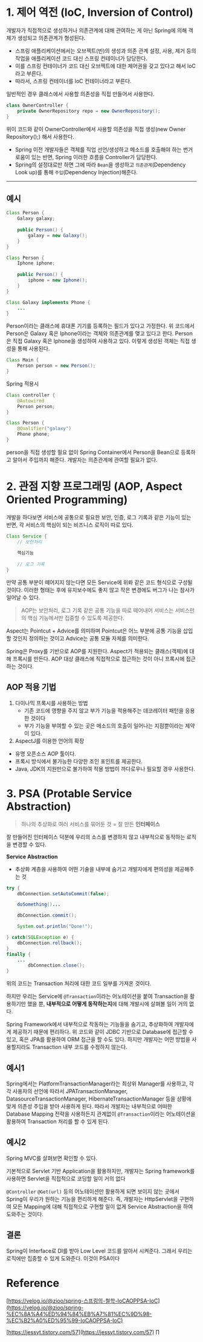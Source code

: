 # 1. 제어 역전 (loC, Inversion of Control)

개발자가 직접적으로 생성하거나 의존관계에 대해 관여하는 게 아닌 Spring에 의해 객체가 생성되고 의존관계가 형성된다.

- 스프링 애플리케이션에서는 오브젝트(빈)의 생성과 의존 관계 설정, 사용, 제거 등의 작업을 애플리케이션 코드 대신 스프링 컨테이너가 담당한다.
- 이를 스프링 컨테이너가 코드 대신 오브젝트에 대한 제어권을 갖고 있다고 해서 loC라고 부른다.
- 따라서, 스프링 컨테이너를 loC 컨테이너라고 부른다.

일반적인 경우 클래스에서 사용할 의존성을 직접 만들어서 사용한다.

```java
class OwnerController {
	private OwnerRepository repo = new OwnerRepository();
}
```

위이 코드와 같이 OwnerController에서 사용할 의존성을 직접 생성(new Owner Repository();) 해서 사용한다.

- Spring 이전 개발자들은 객체를 직업 선언/생성하고 메소드를 호출해야 하는 번거로움이 있는 반면,
Spring 이러한 흐름을 Controller가 담당한다.
- Spring의 설정대로만 하면 그에 따라 `Bean`을 생성하고 `의존관계`(Dependency Look up)를 통해 `주입`(Dependency Injection)해준다.

---

## 예시

```java
Class Person {
	Galaxy galaxy;
    
    public Person() {
    	galaxy = new Galaxy();
    }
}

Class Person {
	Iphone iphone;
    
    public Person() {
    	iphone = new Iphone();
    }
}

Class Galaxy implements Phone {
	...
}
```

Person이라는 클래스에 휴대폰 기기를 등록하는 필드가 있다고 가정한다. 위 코드에서 Person은 Galaxy 혹은 Iphone이라는 객체와 의존관계를 맺고 있다고 한다. Person은 직접 Galaxy 혹은  Iphone을 생성하여 사용하고 있다. 이렇게 생성된 객체는 직접 생성을 통해 사용된다.

```java
Class Main {
	Person person = new Person();
}
```

Spring 적용시

```java
Class controller {
	@Autowired
	Person person;
}

Class Person {
	@Qualifier("galaxy")
	Phone phone;
}
```

person을 직접 생성할 필요 없이 Spring Container에서 Person을 Bean으로 등록하고 알아서 주입까지 해준다.
개발자는 의존관계에 관여할 필요가 없다.

# 2. 관점 지향 프로그래밍 (AOP, Aspect Oriented Programming)

개발을 하다보면 서비스에 공통으로 필요한 보안, 인증, 로그 기록과 같은 기능이 있는 반면, 각 서비스의 핵심이 되는 비즈니스 로직이 따로 있다.

```java
Class Service {
	// 보안처리
	
	핵심기능
	
	// 로그 기록
}
```

만약 공통 부분이 떼어지지 않는다면 모든 Service에 위롸 같은 코드 형식으로 구성될 것이다.
이러한 형태는 후에 유지보수에도 좋지 않고 작은 변경에도 버그가 나는 참사가 일어날 수 있다.

> AOP는 보안처리, 로그 기록 같은 공통 기능을 따로 떼어내어 서비스는 서비스만의 핵심 기능에서만 집중할 수 있도록 제공한다.
> 

Aspect는 Pointcut + Advice를 의미하며
Pointcut은 어느 부분에 공통 기능을 삽입할 것인지 정의하는 것이고 Advice는 공통 모듈 자체를 의미한다.

Spring은 Proxy를 기반으로 AOP를 지원한다.
Aspect가 적용되는 클래스(객체)에 대해 프록시를 만든다.
AOP 대상 클래스에 직접적으로 접근하는 것이 아니 프록시에 접근하는 것이다.

## AOP 적용 기법

1. 다이나믹 프록시를 사용하는 방법
    - 기존 코드에 영향을 주지 않고 부가 기능을 적용해주는 데코레이터 패턴을 응용한 것이다
    - 부가 기능을 부여할 수 있는 곳은 메소드의 호출이 일어나는 지점뿐이라는 제약이 있다.
2. AspectJ를 이용한 언어의 확장
- 유명 오픈소스 AOP 툴이다.
- 프록시 방식에서 불가능한 다양한 조인 포인트를 제공한다.
- Java, JDK의 지원만으로 불가하여 적용 방법이 까다로우나 필요할 경우 사용한다.

# 3. PSA (Protable Service Abstraction)

> 하나의 추상화로 여러 서비스를 묶어둔 것 = 잘 만든 **인터페이스**
> 

잘 만들어진 인터페이스 덕분에 우리의 소스를 변경하지 않고 내부적으로 동작하는 로직을 변경할 수 있다.

**Service Abstraction**

- 추상화 계층을 사용하여 어떤 기술을 내부에 숨기고 개발자에게 편의성을 제공해주는 것

```java
try {
	dbConnection.setAutoCommit(false);

	doSomething()...

	dbConnection.commit();

	System.out.println("Done!");

} catch(SQLException e) {
	dbConnection.rollback();
}
finally {
	...
    	dbConnection.close();
}
```

위의 코드는 Transaction 처리에 대한 코드 일부를 가져온 것이다.

하지만 우리는 Service에 `@Transaction`이라는 어노테이션을 붙여 Transaction을 활용하기만 했을 뿐, 
**내부적으로 어떻게 동작하는지**에 대해 개발시에 살펴볼 일이 거의 없다.

Spring Framework에서 내부적으로 작동하는 기능들을 숨기고, 추상화하여 개발자에게 제공하기 때문에 편리하다.
위 코드와 같이 JDBC 기반으로 Database에 접근할 수 있고, 혹은 JPA를 활용하여 ORM 접근을 할 수도 있다.
하지만 개발자는 어떤 방법을 사용할지라도 Transaction 내부 코드를 수정하지 않는다.

## 예시1

Spring에서는 PlatformTransactionManager라는 최상위 Manager를 사용하고, 각각 사용자의 선언에 따라서 JPATransactionManager, DatasourceTransactionManager, HibernateTransactionManager 등을 상황에 맞게 의존성 주입을 받아 사용하게 된다.
따라서 개발자는 내부적으로 어떠한 Database Mapping 전략을 사용하든지 관계없이 `@Transaction`이라는 어노테이션을 활용하여 Transaction 처리를 할 수 있게 된다.

## 예시2

Spring MVC를 살펴보면 확인할 수 있다.

기본적으로 Servlet 기반 Application을 활용하지만, 개발자는 Spring framework를 사용하면 Servlet을 직접적으로 코딩할 일이 거의 없다

`@Controller` `@Get(url)` 등의 어노테이션만 활용하게 되면 보이지 않는 곳에서 Spring이 우리가 원하는 기능을 편리하게 해준다.
즉, 개발자는 HttpServlet을 구현하여 모든 Mapping에 대해 직접적으로 구현할 일이 없게 Service Abstraction을 하여 도와주는 것이다.

## 결론

Spring이 Interface로 DI를 받아 Low Level 코드를 알아서 시켜준다.
그래서 우리는 로직에만 집중할 수 있게 도와준다.
이것이 PSA이다

# Reference

[https://velog.io/@zioo/spring-스프링의-철학-IoCAOPPSA-IoC](https://velog.io/@zioo/spring-%EC%8A%A4%ED%94%84%EB%A7%81%EC%9D%98-%EC%B2%A0%ED%95%99-IoCAOPPSA-IoC)

[https://jessyt.tistory.com/57](https://jessyt.tistory.com/57)
∏